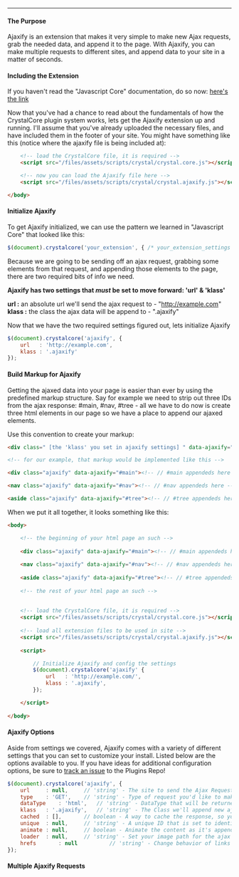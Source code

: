 ***

#### The Purpose

Ajaxify is an extension that makes it very simple to make new Ajax requests, grab the needed data, and append it to the page. With Ajaxify, you can make multiple requests to different sites, and append data to your site in a matter of seconds.

#### Including the Extension

If you haven't read the "Javascript Core" documentation, do so now: [here's the link](https://github.com/crystalcommerce/FrontendPlugins/wiki/Javascript-Core)

Now that you've had a chance to read about the fundamentals of how the CrystalCore plugin system works, lets get the Ajaxify extension up and running. I'll assume that you've already uploaded the necessary files, and have included them in the footer of your site. You might have something like this (notice where the ajaxify file is being included at):

```html
    <!-- load the CrystalCore file, it is required -->  
    <script src="/files/assets/scripts/crystal/crystal.core.js"></script>

    <!-- now you can load the Ajaxify file here -->  
    <script src="/files/assets/scripts/crystal/crystal.ajaxify.js"></script>

</body>
```

#### Initialize Ajaxify

To get Ajaxify initialized, we can use the pattern we learned in "Javascript Core" that looked like this:

```javascript
$(document).crystalcore('your_extension', { /* your_extension_settings */ });
```

Because we are going to be sending off an ajax request, grabbing some elements from that request, and appending those elements to the page, there are two required bits of info we need.

**Ajaxify has two settings that *must* be set to move forward: 'url' & 'klass'**

**url   :** an absolute url we'll send the ajax request to - "http://example.com"  
**klass :** the class the ajax data will be append to      - ".ajaxify"  

Now that we have the two required settings figured out, lets initialize Ajaxify

```javascript
$(document).crystalcore('ajaxify', {
    url   : 'http://example.com',
    klass : '.ajaxify'
});
```

#### Build Markup for Ajaxify

Getting the ajaxed data into your page is easier than ever by using the predefined markup structure. Say for example we need to strip out three IDs from the ajax response: #main, #nav, #tree - all we have to do now is create three html elements in our page so we have a place to append our ajaxed elements.

Use this convention to create your markup:

```html
<div class=" [the 'klass' you set in ajaxify settings] " data-ajaxify=" [a stripped ajax elem] "></div>

<!-- for our example, that markup would be implemented like this -->

<div class="ajaxify" data-ajaxify="#main"><!-- // #main appendeds here --></div>

<nav class="ajaxify" data-ajaxify="#nav"><!-- // #nav appendeds here --></nav>

<aside class="ajaxify" data-ajaxify="#tree"><!-- // #tree appendeds here --></aside>
```

When we put it all together, it looks something like this:

```html
<body>

    <!-- the beginning of your html page an such -->
    
    <div class="ajaxify" data-ajaxify="#main"><!-- // #main appendeds here --></div>
    
    <nav class="ajaxify" data-ajaxify="#nav"><!-- // #nav appendeds here --></nav>
    
    <aside class="ajaxify" data-ajaxify="#tree"><!-- // #tree appendeds here --></aside>
    
    <!-- the rest of your html page an such --> 
    
    
    <!-- load the CrystalCore file, it is required -->  
    <script src="/files/assets/scripts/crystal/crystal.core.js"></script>
    
    <!-- load all extension files to be used in site -->  
    <script src="/files/assets/scripts/crystal/crystal.ajaxify.js"></script>
    
    <script>

        // Initialize Ajaxify and config the settings
        $(document).crystalcore('ajaxify' {
            url   : 'http://example.com/',
            klass : '.ajaxify',
        });

    </script>
    
</body>
```

#### Ajaxify Options

Aside from settings we covered, Ajaxify comes with a variety of different settings that you can set to customize your install. Listed below are the options available to you. If you have ideas for additional configuration options, be sure to [track an issue](https://github.com/crystalcommerce/FrontendPlugins/issues) to the Plugins Repo!

```javascript
$(document).crystalcore('ajaxify', {
    url		: null,		// 'string' - The site to send the Ajax Request to
    type	: 'GET',	// 'string' - Type of request you'd like to make
    dataType	: 'html',	// 'string' - DataType that will be returned from ajax
    klass	: '.ajaxify',	// 'string' - The Class we'll append new ajax elements to
    cached	: [],		// boolean - A way to cache the response, so you can access it later
    unique	: null,		// 'string' - A unique ID that is set to identify cache
    animate	: null,		// boolean - Animate the content as it's appended to page
    loader	: null,		// 'string' - Set your image path for the ajax loader here
    hrefs       : null          // 'string' - Change behavior of links that don't have a target set
});
```

#### Multiple Ajaxify Requests
